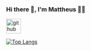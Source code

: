 ### Hi there 👋, I'm Mattheus 👨‍💻



[<img src='https://cdn.jsdelivr.net/npm/simple-icons@3.0.1/icons/github.svg' alt='github' height='40'>](https://github.com/mattlim96)  

[![Top Langs](https://github-readme-stats.vercel.app/api/top-langs/?username=mattlim96)](https://github.com/anuraghazra/github-readme-stats)

